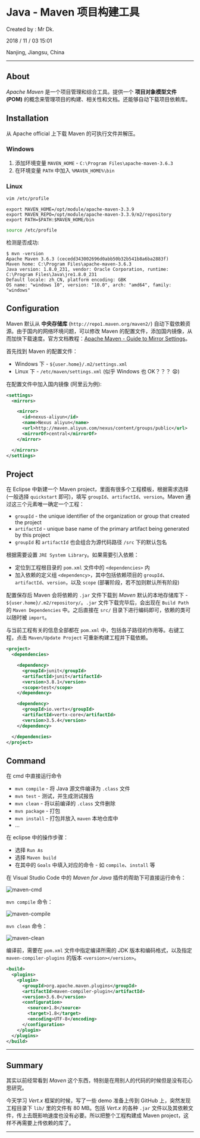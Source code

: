 # Java - Maven 项目构建工具

Created by : Mr Dk.

2018 / 11 / 03 15:01

Nanjing, Jiangsu, China

---

## About

_Apache Maven_ 是一个项目管理和综合工具。提供一个 **项目对象模型文件 (POM)** 的概念来管理项目的构建、相关性和文档。还能够自动下载项目依赖库。

## Installation

从 Apache official 上下载 Maven 的可执行文件并解压。

### Windows

1. 添加环境变量 `MAVEN_HOME` - `C:\Program Files\apache-maven-3.6.3`
2. 在环境变量 `PATH` 中加入 `%MAVEN_HOME%\bin`

### Linux

```bash
vim /etc/profile
```

```
export MAVEN_HOME=/opt/module/apache-maven-3.3.9
export MAVEN_REPO=/opt/module/apache-maven-3.3.9/m2/repository
export PATH=$PATH:$MAVEN_HOME/bin
```

```bash
source /etc/profile
```

检测是否成功:

```console
$ mvn -version
Apache Maven 3.6.3 (cecedd343002696d0abb50b32b541b8a6ba2883f)
Maven home: C:\Program Files\apache-maven-3.6.3
Java version: 1.8.0_231, vendor: Oracle Corporation, runtime: C:\Program Files\Java\jre1.8.0_231
Default locale: zh_CN, platform encoding: GBK
OS name: "windows 10", version: "10.0", arch: "amd64", family: "windows"
```

## Configuration

Maven 默认从 **中央存储库** (`http://repo1.maven.org/maven2/`) 自动下载依赖资源。由于国内的网络环境问题，可以修改 Maven 的配置文件，添加国内镜像，从而加快下载速度。官方文档教程：[Apache Maven - Guide to Mirror Settings](http://maven.apache.org/guides/mini/guide-mirror-settings.html)。

首先找到 Maven 的配置文件：

- Windows 下 - `${user.home}/.m2/settings.xml`
- Linux 下 - `/etc/maven/settings.xml` (似乎 Windows 也 OK？？？ 😧)

在配置文件中加入国内镜像 (阿里云为例):

```xml
<settings>
  <mirrors>

    <mirror>
      <id>nexus-aliyun</id>
      <name>Nexus aliyun</name>
      <url>http://maven.aliyun.com/nexus/content/groups/public</url>
      <mirrorOf>central</mirrorOf>
    </mirror>

  </mirrors>
</settings>
```

## Project

在 Eclipse 中新建一个 Maven project，里面有很多个工程模板，根据需求选择 (一般选择 `quickstart` 即可)，填写 `groupId`、`artifactId`、`version`。Maven 通过这三个元素唯一确定一个工程：

- `groupId` - the unique identifier of the organization or group that created the project
- `artifactId` - unique base name of the primary artifact being generated by this project
- `groupId` 和 `artifactId` 也会组合为源代码路径 `/src` 下的默认包名

根据需要设置 `JRE System Library`。如果需要引入依赖：

- 定位到工程根目录的 `pom.xml` 文件中的 `<dependencies>` 内
- 加入依赖的定义组 `<dependency>`，其中包括依赖项目的 `groupId`、`artifactId`、`version`，以及 `scope` (部署阶段，若不加则默认所有阶段)

配置保存后 Maven 会将依赖的 `.jar` 文件下载到 _Maven_ 默认的本地存储库下 - `${user.home}/.m2/repository/`。`.jar` 文件下载完毕后，会出现在 `Build Path` 的 `Maven Dependencies` 中。之后直接在 `src/` 目录下进行编码即可，依赖的类可以随时被 `import`。

与当前工程有关的信息全部都在 `pom.xml` 中，包括各子路径的作用等。右键工程，点击 `Maven/Update Project` 可重新构建工程并下载依赖。

```xml
<project>
  <dependencies>

    <dependency>
      <groupId>junit</groupId>
      <artifactId>junit</artifactId>
      <version>3.8.1</version>
      <scope>test</scope>
    </dependency>

    <dependency>
      <groupId>io.vertx</groupId>
      <artifactId>vertx-core</artifactId>
      <version>3.5.4</version>
    </dependency>

  </dependencies>
</project>
```

## Command

在 cmd 中直接运行命令

- `mvn compile` - 将 Java 源文件编译为 `.class` 文件
- `mvn test` - 测试，并生成测试报告
- `mvn clean` - 将以前编译的 `.class` 文件删除
- `mvn package` - 打包
- `mvn install` - 打包并放入 `maven` 本地仓库中
- ...

在 eclipse 中的操作步骤：

- 选择 `Run As`
- 选择 `Maven build `
- 在其中的 `Goals` 中填入对应的命令 - 如 `compile`、`install` 等

在 Visual Studio Code 中的 _Maven for Java_ 插件的帮助下可直接运行命令：

![maven-cmd](../img/maven-cmd.png)

`mvn compile` 命令：

![maven-compile](../img/maven-compile.png)

`mvn clean` 命令：

![maven-clean](../img/maven-clean.png)

编译前，需要在 `pom.xml` 文件中指定编译所需的 JDK 版本和编码格式，以及指定 `maven-compiler-plugins` 的版本 `<version></version>`。

```xml
<build>
  <plugins>
    <plugin>
      <groupId>org.apache.maven.plugins</groupId>
      <artifactId>maven-compiler-plugin</artifactId>
      <version>3.6.0</version>
      <configuration>
        <source>1.8</source>
        <target>1.8</target>
        <encoding>UTF-8</encoding>
      </configuration>
    </plugin>
  </plugins>
</build>
```

---

## Summary

其实以前经常看到 _Maven_ 这个东西，特别是在用别人的代码的时候但是没有花心思研究。

今天学习 _Vert.x_ 框架的时候，写了一些 demo 准备上传到 GitHub 上，突然发现工程目录下 `lib/` 里的文件有 80 MB。包括 _Vert.x_ 的各种 `.jar` 文件以及其依赖文件，传上去既影响速度也没有必要。所以把整个工程构建成 Maven project，这样不再需要上传依赖的库了。

---
